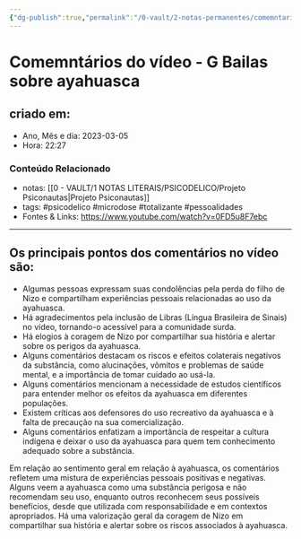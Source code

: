 ```yaml
---
{"dg-publish":true,"permalink":"/0-vault/2-notas-permanentes/comemntarios-do-video-g-bailas-sobre-ayahuasca/","tags":["permanente","psicodelico","microdose","totalizante","pessoalidades"],"dgHomeLink":true,"dgShowLocalGraph":true,"dgShowFileTree":true,"dgEnableSearch":true}
---
```


# Comemntários do vídeo - G Bailas sobre ayahuasca

## criado em: 

- Ano, Mês e dia: 2023-03-05
- Hora: 22:27

### Conteúdo Relacionado

- notas: [[0 - VAULT/1 NOTAS LITERAIS/PSICODELICO/Projeto Psiconautas\|Projeto Psiconautas]]
- tags: #psicodelico #microdose #totalizante #pessoalidades 
- Fontes & Links: https://www.youtube.com/watch?v=0FD5u8F7ebc
---

## Os principais pontos dos comentários no vídeo são:

- Algumas pessoas expressam suas condolências pela perda do filho de Nizo e compartilham experiências pessoais relacionadas ao uso da ayahuasca.
- Há agradecimentos pela inclusão de Libras (Língua Brasileira de Sinais) no vídeo, tornando-o acessível para a comunidade surda.
- Há elogios à coragem de Nizo por compartilhar sua história e alertar sobre os perigos da ayahuasca.
- Alguns comentários destacam os riscos e efeitos colaterais negativos da substância, como alucinações, vômitos e problemas de saúde mental, e a importância de tomar cuidado ao usá-la.
- Alguns comentários mencionam a necessidade de estudos científicos para entender melhor os efeitos da ayahuasca em diferentes populações.
- Existem críticas aos defensores do uso recreativo da ayahuasca e à falta de precaução na sua comercialização.
- Alguns comentários enfatizam a importância de respeitar a cultura indígena e deixar o uso da ayahuasca para quem tem conhecimento adequado sobre a substância.

Em relação ao sentimento geral em relação à ayahuasca, os comentários refletem uma mistura de experiências pessoais positivas e negativas. Alguns veem a ayahuasca como uma substância perigosa e não recomendam seu uso, enquanto outros reconhecem seus possíveis benefícios, desde que utilizada com responsabilidade e em contextos apropriados. Há uma valorização geral da coragem de Nizo em compartilhar sua história e alertar sobre os riscos associados à ayahuasca.